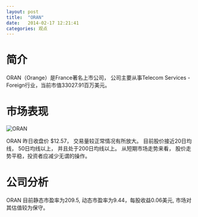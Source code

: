 ```yaml
---
layout: post
title:  "ORAN"
date:   2014-02-17 12:21:41
categories: 观点
---
```


# 简介
ORAN（Orange）是France著名上市公司，
公司主要从事Telecom Services - Foreign行业，当前市值33027.91百万美元。

# 市场表现

![ORAN](http://finviz.com/chart.ashx?t=ORAN&ty=c&ta=1&p=d&s=l)

ORAN 昨日收盘价 $12.57，
交易量较正常情况有所放大。
目前股价接近20日均线，
50日均线以上，
并且处于200日均线以上。
从短期市场走势来看，
股价走势平稳，投资者应减少无谓的操作。

# 公司分析
ORAN 目前静态市盈率为209.5, 动态市盈率为9.44，每股收益0.06美元,
市场对其估值较为保守。
